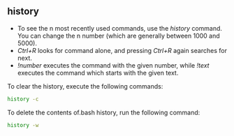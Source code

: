 <h2>history</h2>

* To see the n most recently used commands, use the <i>history</i> command.
You can change the n number (which are generally between 1000 and 5000).
* <i>Ctrl+R</i> looks for command alone, and pressing <i>Ctrl+R</i> again searches for next.
* <i>!number</i> executes the command with the given number, while <i>!text</i> executes the command which starts with the given text.

To clear the history, execute the following commands:

```bash
history -c
```

To delete the contents of.bash history, run the following command:

```bash
history -w
```
